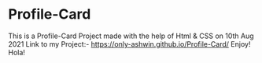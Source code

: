 # Profile-Card
This is a Profile-Card Project made with the help of Html &amp; CSS on 10th Aug 2021
Link to my Project:-  https://only-ashwin.github.io/Profile-Card/
Enjoy! Hola!
